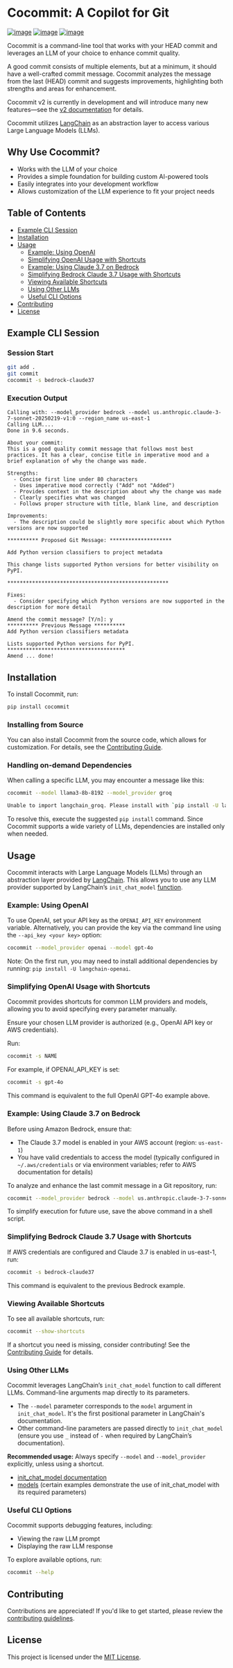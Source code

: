 # Cocommit: A Copilot for Git

[![image](https://img.shields.io/pypi/v/cocommit.svg)](https://pypi.python.org/pypi/cocommit)
[![image](https://img.shields.io/pypi/l/cocommit.svg)](https://github.com/andrewromanenco/cocommit/blob/main/LICENSE.txt)
[![image](https://img.shields.io/pypi/pyversions/cocommit.svg)](https://pypi.python.org/pypi/cocommit)

Cocommit is a command-line tool that works with your HEAD commit and leverages an LLM of your choice to enhance commit quality.

A good commit consists of multiple elements, but at a minimum, it should have a well-crafted commit message. Cocommit analyzes the message from the last (HEAD) commit and suggests improvements, highlighting both strengths and areas for enhancement.

Cocommit v2 is currently in development and will introduce many new features—see the [v2 documentation](https://github.com/andrewromanenco/cocommit/blob/main/docs/cocommit-v2.md) for details.

Cocommit utilizes [LangChain](https://github.com/langchain-ai/langchain) as an abstraction layer to access various Large Language Models (LLMs).

## Why Use Cocommit?
- Works with the LLM of your choice
- Provides a simple foundation for building custom AI-powered tools
- Easily integrates into your development workflow
- Allows customization of the LLM experience to fit your project needs

## Table of Contents

- [Example CLI Session](#example-cli-session)
- [Installation](#installation)
- [Usage](#usage)
  - [Example: Using OpenAI](#example-using-openai)
  - [Simplifying OpenAI Usage with Shortcuts](#simplifying-openai-usage-with-shortcuts)
  - [Example: Using Claude 3.7 on Bedrock](#example-using-claude-37-on-bedrock)
  - [Simplifying Bedrock Claude 3.7 Usage with Shortcuts](#simplifying-bedrock-claude-37-usage-with-shortcuts)
  - [Viewing Available Shortcuts](#viewing-available-shortcuts)
  - [Using Other LLMs](#using-other-llms)
  - [Useful CLI Options](#useful-cli-options)
- [Contributing](#contributing)
- [License](#license)

## Example CLI Session

### Session Start
```sh
git add .
git commit
cocommit -s bedrock-claude37
```

### Execution Output
```
Calling with: --model_provider bedrock --model us.anthropic.claude-3-7-sonnet-20250219-v1:0 --region_name us-east-1
Calling LLM....
Done in 9.6 seconds.

About your commit:
This is a good quality commit message that follows most best practices. It has a clear, concise title in imperative mood and a brief explanation of why the change was made.

Strengths:
  - Concise first line under 80 characters
  - Uses imperative mood correctly ("Add" not "Added")
  - Provides context in the description about why the change was made
  - Clearly specifies what was changed
  - Follows proper structure with title, blank line, and description

Improvements:
  - The description could be slightly more specific about which Python versions are now supported

********** Proposed Git Message: ********************

Add Python version classifiers to project metadata

This change lists supported Python versions for better visibility on PyPI.

****************************************************

Fixes:
  - Consider specifying which Python versions are now supported in the description for more detail

Amend the commit message? [Y/n]: y
********** Previous Message **********
Add Python version classifiers metadata

Lists supported Python versions for PyPI.
**************************************
Amend ... done!
```

## Installation

To install Cocommit, run:

```sh
pip install cocommit
```

### Installing from Source
You can also install Cocommit from the source code, which allows for customization. For details, see the [Contributing Guide](https://github.com/andrewromanenco/cocommit/blob/main/docs/CONTRIBUTING.md).

### Handling on-demand Dependencies
When calling a specific LLM, you may encounter a message like this:

```sh
cocommit --model llama3-8b-8192 --model_provider groq
```

```sh
Unable to import langchain_groq. Please install with `pip install -U langchain-groq`
```

To resolve this, execute the suggested `pip install` command. Since Cocommit supports a wide variety of LLMs, dependencies are installed only when needed.

## Usage

Cocommit interacts with Large Language Models (LLMs) through an abstraction layer provided by [LangChain](https://github.com/langchain-ai/langchain). This allows you to use any LLM provider supported by LangChain’s `init_chat_model` [function](https://python.langchain.com/api_reference/langchain/chat_models/langchain.chat_models.base.init_chat_model.html).

### Example: Using OpenAI
To use OpenAI, set your API key as the `OPENAI_API_KEY` environment variable. Alternatively, you can provide the key via the command line using the `--api_key <your key>` option:  

```sh
cocommit --model_provider openai --model gpt-4o
```

Note: On the first run, you may need to install additional dependencies by running: `pip install -U langchain-openai`.

### Simplifying OpenAI Usage with Shortcuts
Cocommit provides shortcuts for common LLM providers and models, allowing you to avoid specifying every parameter manually.

Ensure your chosen LLM provider is authorized (e.g., OpenAI API key or AWS credentials).

Run:
```sh
cocommit -s NAME
```

For example, if OPENAI_API_KEY is set:

```sh
cocommit -s gpt-4o
```

This command is equivalent to the full OpenAI GPT-4o example above.

### Example: Using Claude 3.7 on Bedrock
Before using Amazon Bedrock, ensure that:
- The Claude 3.7 model is enabled in your AWS account (region: `us-east-1`)
- You have valid credentials to access the model (typically configured in `~/.aws/credentials` or via environment variables; refer to AWS documentation for details)

To analyze and enhance the last commit message in a Git repository, run:

```sh
cocommit --model_provider bedrock --model us.anthropic.claude-3-7-sonnet-20250219-v1:0 --region us-east-1
```

To simplify execution for future use, save the above command in a shell script.

### Simplifying Bedrock Claude 3.7 Usage with Shortcuts

If AWS credentials are configured and Claude 3.7 is enabled in us-east-1, run:

```sh
cocommit -s bedrock-claude37
```

This command is equivalent to the previous Bedrock example.

### Viewing Available Shortcuts
To see all available shortcuts, run:

```sh
cocommit --show-shortcuts
```

If a shortcut you need is missing, consider contributing! See the [Contributing Guide](https://github.com/andrewromanenco/cocommit/blob/main/docs/CONTRIBUTING.md) for details.

### Using Other LLMs
Cocommit leverages LangChain’s `init_chat_model` function to call different LLMs. Command-line arguments map directly to its parameters.

- The `--model` parameter corresponds to the `model` argument in `init_chat_model`. It's the first positional parameter in LangChain's documentation.
- Other command-line parameters are passed directly to `init_chat_model` (ensure you use `_` instead of `-` when required by LangChain’s documentation).

**Recommended usage:** Always specify `--model` and `--model_provider` explicitly, unless using a shortcut.

- [init_chat_model documentation](https://python.langchain.com/api_reference/langchain/chat_models/langchain.chat_models.base.init_chat_model.html)
- [models](https://python.langchain.com/docs/integrations/chat/) (certain examples demonstrate the use of  init_chat_model  with its required parameters)

### Useful CLI Options
Cocommit supports debugging features, including:
- Viewing the raw LLM prompt
- Displaying the raw LLM response

To explore available options, run:

```sh
cocommit --help
```

## Contributing

Contributions are appreciated! If you'd like to get started, please review the [contributing guidelines](https://github.com/andrewromanenco/cocommit/blob/main/docs/CONTRIBUTING.md).

## License

This project is licensed under the [MIT License](https://github.com/andrewromanenco/cocommit/blob/main/LICENSE.txt).

